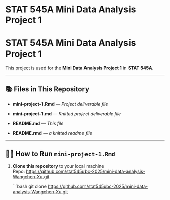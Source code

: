 STAT 545A Mini Data Analysis Project 1
================

# **STAT 545A Mini Data Analysis Project 1**

This project is used for the **Mini Data Analysis Project 1** in **STAT
545A**.

------------------------------------------------------------------------

## 📚 **Files in This Repository**

- **mini-project-1.Rmd** — *Project deliverable file*

- **mini-project-1.md** — *Knitted project deliverable file*

- **README.md** — *This file*

- **README.rmd** — *a knitted readme file*

------------------------------------------------------------------------

## 🏃‍♂️ How to Run `mini-project-1.Rmd`

1.  **Clone this repository** to your local machine  
    Repo:
    <https://github.com/stat545ubc-2025/mini-data-analysis-Wangchen-Xu.git>

    \`\`\`bash git clone
    <https://github.com/stat545ubc-2025/mini-data-analysis-Wangchen-Xu.git>
